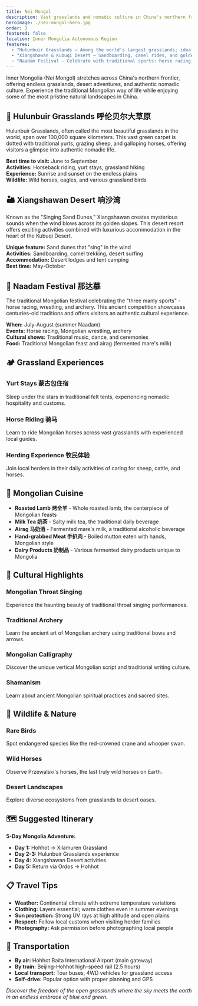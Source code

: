 ```yaml
---
title: Nei Mongol
description: Vast grasslands and nomadic culture in China's northern frontier
heroImage: ./nei-mongol-hero.jpg
order: 3
featured: false
location: Inner Mongolia Autonomous Region
features:
  - "Hulunbuir Grasslands – Among the world's largest grasslands; ideal for horse riding and yurts."
  - "Xiangshawan & Kubuqi Desert – Sandboarding, camel rides, and golden dunes."
  - "Naadam Festival – Celebrate with traditional sports: horse racing, wrestling, and archery."
---
```


Inner Mongolia (Nei Mongol) stretches across China's northern frontier, offering endless grasslands, desert adventures, and authentic nomadic culture. Experience the traditional Mongolian way of life while enjoying some of the most pristine natural landscapes in China.

## 🌾 Hulunbuir Grasslands 呼伦贝尔大草原

Hulunbuir Grasslands, often called the most beautiful grasslands in the world, span over 100,000 square kilometers. This vast green carpet is dotted with traditional yurts, grazing sheep, and galloping horses, offering visitors a glimpse into authentic nomadic life.

**Best time to visit:** June to September  
**Activities:** Horseback riding, yurt stays, grassland hiking  
**Experience:** Sunrise and sunset on the endless plains  
**Wildlife:** Wild horses, eagles, and various grassland birds

## 🏜️ Xiangshawan Desert 响沙湾

Known as the "Singing Sand Dunes," Xiangshawan creates mysterious sounds when the wind blows across its golden slopes. This desert resort offers exciting activities combined with luxurious accommodation in the heart of the Kubuqi Desert.

**Unique feature:** Sand dunes that "sing" in the wind  
**Activities:** Sandboarding, camel trekking, desert surfing  
**Accommodation:** Desert lodges and tent camping  
**Best time:** May-October

## 🏇 Naadam Festival 那达慕

The traditional Mongolian festival celebrating the "three manly sports" - horse racing, wrestling, and archery. This ancient competition showcases centuries-old traditions and offers visitors an authentic cultural experience.

**When:** July-August (summer Naadam)  
**Events:** Horse racing, Mongolian wrestling, archery  
**Cultural shows:** Traditional music, dance, and ceremonies  
**Food:** Traditional Mongolian feast and airag (fermented mare's milk)

## 🏕️ Grassland Experiences

### Yurt Stays 蒙古包住宿
Sleep under the stars in traditional felt tents, experiencing nomadic hospitality and customs.

### Horse Riding 骑马
Learn to ride Mongolian horses across vast grasslands with experienced local guides.

### Herding Experience 牧民体验
Join local herders in their daily activities of caring for sheep, cattle, and horses.

## 🥩 Mongolian Cuisine

- **Roasted Lamb 烤全羊** - Whole roasted lamb, the centerpiece of Mongolian feasts
- **Milk Tea 奶茶** - Salty milk tea, the traditional daily beverage
- **Airag 马奶酒** - Fermented mare's milk, a traditional alcoholic beverage
- **Hand-grabbed Meat 手扒肉** - Boiled mutton eaten with hands, Mongolian style
- **Dairy Products 奶制品** - Various fermented dairy products unique to Mongolia

## 🌟 Cultural Highlights

### Mongolian Throat Singing
Experience the haunting beauty of traditional throat singing performances.

### Traditional Archery
Learn the ancient art of Mongolian archery using traditional bows and arrows.

### Mongolian Calligraphy
Discover the unique vertical Mongolian script and traditional writing culture.

### Shamanism
Learn about ancient Mongolian spiritual practices and sacred sites.

## 🦅 Wildlife & Nature

### Rare Birds
Spot endangered species like the red-crowned crane and whooper swan.

### Wild Horses
Observe Przewalski's horses, the last truly wild horses on Earth.

### Desert Landscapes
Explore diverse ecosystems from grasslands to desert oases.

## 🗺️ Suggested Itinerary

**5-Day Mongolia Adventure:**
- **Day 1:** Hohhot → Xilamuren Grassland
- **Day 2-3:** Hulunbuir Grasslands experience
- **Day 4:** Xiangshawan Desert activities
- **Day 5:** Return via Ordos → Hohhot

## 📋 Travel Tips

- **Weather:** Continental climate with extreme temperature variations
- **Clothing:** Layers essential; warm clothes even in summer evenings
- **Sun protection:** Strong UV rays at high altitude and open plains
- **Respect:** Follow local customs when visiting herder families
- **Photography:** Ask permission before photographing local people

## 🚗 Transportation

- **By air:** Hohhot Baita International Airport (main gateway)
- **By train:** Beijing-Hohhot high-speed rail (2.5 hours)
- **Local transport:** Tour buses, 4WD vehicles for grassland access
- **Self-drive:** Popular option with proper planning and GPS

*Discover the freedom of the open grasslands where the sky meets the earth in an endless embrace of blue and green.* 